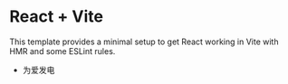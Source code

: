 # React + Vite

This template provides a minimal setup to get React working in Vite with HMR and some ESLint rules.

* 为爱发电